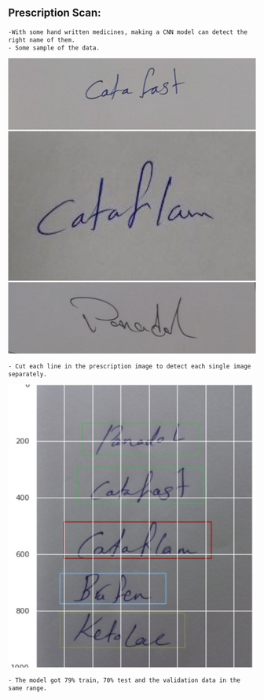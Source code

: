 ## Prescription Scan:
    
    -With some hand written medicines, making a CNN model can detect the right name of them.
    - Some sample of the data.
   <img width=800 src="../images/catafast.jpg" alt="Material Bread logo">
   <img width=800 src="../images/cataflam.jpg" alt="Material Bread logo">
   <img width=800 src="../images/panadol.jpg" alt="Material Bread logo">
   
    - Cut each line in the prescription image to detect each single image separately. 
   <img width=800 src="../images/line segmentation.jpg" alt="Material Bread logo">
   
    - The model got 79% train, 70% test and the validation data in the same range.
 
